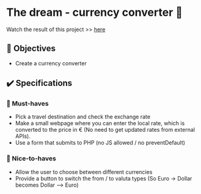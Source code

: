 # The dream - currency converter 💱

Watch the result of this project >> [here](https://the-dream-1.herokuapp.com/)

## 🎯 Objectives
- Create a currency converter

## ✔️ Specifications
### 🌱 Must-haves
- Pick a travel destination and check the exchange rate
- Make a small webpage where you can enter the local rate, which is converted to the price in € (No need to get updated rates from external APIs).
- Use a form that submits to PHP (no JS allowed / no preventDefault)


### 🌻 Nice-to-haves
- Allow the user to choose between different currencies
- Provide a button to switch the from / to valuta types (So Euro -> Dollar becomes Dollar --> Euro)


